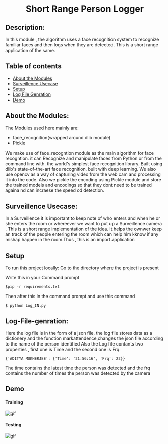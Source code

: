 <h1 align="center">Short Range Person Logger</h1>

## Description:
In this module , the algorithm uses a face recognition system to recognize familiar faces and then logs when they are detected. This is a short range application of the same.

## Table of contents
* [About the Modules](#About-the-Modules)
* [Surveillence Usecase](#Surveillence-Usecase)
* [Setup](#Setup)
* [Log File Genration](#Log-File-genration)
* [Demo](#Demo)


## About the Modules:
The Modules used here mainly are:
<ul>
<liOpencv</li>
<li>face_recognition(wrapped around dlib module)</li>
<li>Pickle</li>
</ul>
We make use of face_recogntion module as the main algorithm for face recogntion. it can Recognize and manipulate faces from Python or from the command line with. the world's simplest face recognition library. Built using dlib's state-of-the-art face recognition. built with deep learning.
We also use opencv as a way of capturing video from the web cam and processing it into the code. Also we pickle the encoding using Pickle module and store the trained models and encodings so that they dont need to be trained againa nd can incraese the speed od detection.

## Surveillence Usecase:
In a Surveillence it is important to keep note of who enters and when he or she enters the room or whereever we want to put up a Surveillence camera . This is a short range implementation of the idea. It helps the ownwer keep an track of the people entering the room which can help him kknow if any mishap happen in the room.Thus , this is an import application

## Setup
To run this project locally:
Go to the directory where the project is present

Write this in your Command prompt
```
$pip -r requirements.txt

```

Then after this in the command prompt and use this command
```
$ python Log_IN.py

```

## Log-File-genration:
Here the log file is in the form of a json file, the log file stores data as a dictionery and the function markattendence,changes the json file according to the name of the person identified 
Also the Log file contants two properties , first one is Time and the second one is Frq:

```
{'ADITYA MUKHERJEE': {'Time': '21:56:16', 'Frq': 22}}

```
The time contains the latest time the person was detected and the frq contains the number of times the person was detected by the camera


## Demo

#### Training
![gif](https://github.com/adityamukherjee42/Short_Rangel_Log/blob/main/training.gif)

#### Testing
![gif](https://github.com/adityamukherjee42/Short_Rangel_Log/blob/main/identification.gif)

